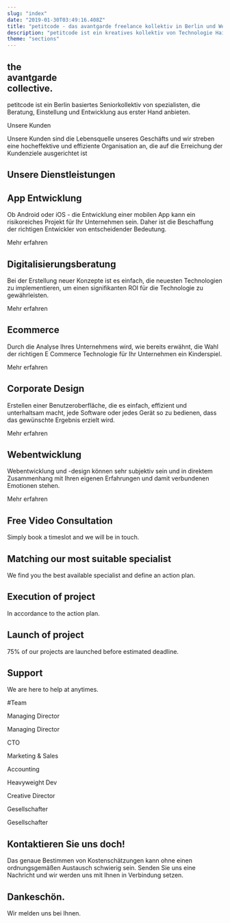 ```yaml
---
slug: "index"
date: "2019-01-30T03:49:16.408Z"
title: "petitcode - das avantgarde freelance kollektiv in Berlin und Weltweit"
description: "petitcode ist ein kreatives kollektiv von Technologie Haiopeis."
theme: "sections"
---
```


<Sections>
<Section video>
<SectionContent>

# the <br/> avantgarde <br/> collective.

</SectionContent>
</Section>
<Section>
<SectionContent>

<KnockoutText>petitcode ist ein Berlin basiertes Seniorkollektiv von spezialisten, die Beratung, Einstellung und Entwicklung aus erster Hand anbieten. </KnockoutText>
</SectionContent>

</Section>
<Section>
<SectionContent>
<KnockoutText>Unsere Kunden</KnockoutText>

Unsere Kunden sind die Lebensquelle unseres Geschäfts und wir streben eine hocheffektive und effiziente Organisation an, die auf die Erreichung der Kundenziele ausgerichtet ist

<Grid minWidth="100px">

<GridImage maxWidth="120px" alt="World Health Organization" image="world-health-organization.svg" />

<GridImage maxWidth="120px" alt="Infologis" image="infologis.svg" />

<GridImage maxWidth="120px" alt="Jung von Matt" image="jung-von-matt.svg" />

<GridImage maxWidth="120px" alt="Universal Music" image="universal-music.svg" />

<GridImage maxWidth="120px" alt="Villeroy Boch" image="villeroy-boch.svg" />

<GridImage maxWidth="120px" alt="Vorwerk" image="vorwerk.svg" />

<GridImage maxWidth="120px" alt="Treatwell" image="treatwell-logo.svg" />

</Grid>
</SectionContent>
</Section>
<Section>
<SectionContent>

# Unsere Dienstleistungen

<Grid minWidth="300px">

<Card>
<Link className="nohover" humanId="app-development">
  <CardImage image="development.svg" />
</Link>
<CardContent>
<h2><Link humanId="app-development">App Entwicklung</Link></h2>

Ob Android oder iOS - die Entwicklung einer mobilen App kann ein risikoreiches Projekt für Ihr Unternehmen sein. Daher ist die Beschaffung der richtigen Entwickler von entscheidender Bedeutung.

<Link humanId="app-development">Mehr erfahren</Link>

</CardContent>
</Card>

<Card>
<Link className="nohover" humanId="digital-consultancy">
  <CardImage image="therapist.svg" />
</Link>
<CardContent>
<h2><Link humanId="digital-consultancy">Digitalisierungs<wbr/>beratung</Link></h2>

Bei der Erstellung neuer Konzepte ist es einfach, die neuesten Technologien zu implementieren, um einen signifikanten ROI für die Technologie zu gewährleisten.

<Link humanId="digital-consultancy">Mehr erfahren</Link>

</CardContent>
</Card>

<Card>
<Link className="nohover" humanId="ecommerce-agency">
  <CardImage image="online-shop.svg" />
</Link>
<CardContent>
<h2><Link humanId="ecommerce-agency">Ecommerce</Link></h2>

Durch die Analyse Ihres Unternehmens wird, wie bereits erwähnt, die Wahl der richtigen E Commerce Technologie für Ihr Unternehmen ein Kinderspiel.

<Link humanId="ecommerce-agency">Mehr erfahren</Link>

</CardContent>
</Card>

<Card>
<Link className="nohover" humanId="user-interface-design">
  <CardImage image="graphic-design.svg" />
</Link>
<CardContent>
<h2><Link humanId="user-interface-design">Corporate Design</Link></h2>

Erstellen einer Benutzeroberfläche, die es einfach, effizient und unterhaltsam macht, jede Software oder jedes Gerät so zu bedienen, dass das gewünschte Ergebnis erzielt wird.

<Link humanId="user-interface-design">Mehr erfahren</Link>

</CardContent>
</Card>

<Card>
<Link className="nohover" humanId="web-agency">
  <CardImage image="app-development.svg" />
</Link>
<CardContent>
<h2><Link humanId="web-agency">Webentwicklung</Link></h2>

Webentwicklung und -design können sehr subjektiv sein und in direktem Zusammenhang mit Ihren eigenen Erfahrungen und damit verbundenen Emotionen stehen.

<Link humanId="web-agency">Mehr erfahren</Link>

</CardContent>
</Card>

</Grid>
</SectionContent>
</Section>
<Section>
<SectionContent>

<Timeline>
<TimelineEntry>

# Free Video Consultation

Simply book a timeslot and we will be in touch.

</TimelineEntry>
<TimelineEntry>

# Matching our most suitable specialist

We find you the best available specialist and define an action plan.

</TimelineEntry>
<TimelineEntry>

# Execution of project

In accordance to the action plan.

</TimelineEntry>
<TimelineEntry>

# Launch of project

75% of our projects are launched before estimated deadline.

</TimelineEntry>
<TimelineEntry>

# Support

We are here to help at anytimes.

</TimelineEntry>
</Timeline>
</SectionContent>
</Section>
<Section>
<SectionContent>

#Team

<Grid>

<Person name="Sebastian Melz" image="seb-square.jpg">

Managing Director

</Person>
<Person name="Axel Stett" image="axel-square.jpg">

Managing Director

</Person>
<Person name="Ottavio Braun" image="ottavio-braun.jpg">

CTO

</Person>
<Person name="Guy de Macedo Behrndt" image="guy-square.jpg">

Marketing & Sales

</Person>
<Person name="Lukas Polakowski" image="lukas-square.jpg">

Accounting

</Person>
<Person name="Rodolfo Lopez" image="rodolfo-lopez.jpg">

Heavyweight Dev

</Person>
<Person name="Mario Mielke" image="mario-mielke.jpg">

Creative Director

</Person>
<Person name="Bernadette Zawal-Pfeil" image="bernadette-square.jpg">

Gesellschafter

</Person>
<Person name="Hubert Pfeil" image="hubert-square.jpg">

Gesellschafter

</Person>

</Grid>
</SectionContent>
</Section>
<Section inverted scrollId="contact">
<SectionContent>
<ClientForm scrollTo="contact">
<FormIntro>

# Kontaktieren Sie uns doch!

Das genaue Bestimmen von Kostenschätzungen kann ohne einen ordnungsgemäßen Austausch schwierig sein. Senden Sie uns eine Nachricht und wir werden uns mit Ihnen in Verbindung setzen.

</FormIntro>
<FormSuccess>

# Dankeschön.

Wir melden uns bei Ihnen.

</FormSuccess>
</ClientForm>
</SectionContent>
</Section>
</Sections>
